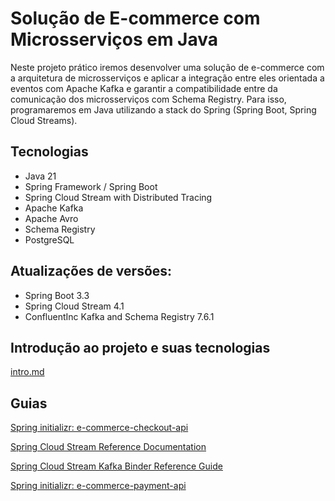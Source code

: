 # Solução de E-commerce com Microsserviços em Java

Neste projeto prático iremos desenvolver uma solução de e-commerce com a arquitetura de microsserviços e aplicar a integração entre eles orientada a eventos com Apache Kafka e garantir a compatibilidade entre da comunicação dos microsserviços com Schema Registry. Para isso, programaremos em Java utilizando a stack do Spring (Spring Boot, Spring Cloud Streams).

## Tecnologias

- Java 21
- Spring Framework / Spring Boot
- Spring Cloud Stream with Distributed Tracing
- Apache Kafka
- Apache Avro
- Schema Registry
- PostgreSQL

## Atualizações de versões:

- Spring Boot 3.3
- Spring Cloud Stream 4.1
- ConfluentInc Kafka and Schema Registry 7.6.1

## Introdução ao projeto e suas tecnologias

[intro.md](/intro.md)

## Guias

[Spring initializr: e-commerce-checkout-api](https://start.spring.io/#!type=gradle-project&language=java&platformVersion=3.3.1&packaging=jar&jvmVersion=21&groupId=me.dio.hiokdev&artifactId=e-commerce-checkout-api&name=e-commerce-checkout-api&description=E-commerce%20Checkout%20API%20Microservice&packageName=me.dio.hiokdev.e-commerce-checkout-api&dependencies=web,cloud-stream,distributed-tracing,kafka-streams,lombok,data-jpa,postgresql,validation,kafka)

[Spring Cloud Stream Reference Documentation](https://docs.spring.io/spring-cloud-stream/reference/spring-cloud-stream.html)

[Spring Cloud Stream Kafka Binder Reference Guide](https://docs.spring.io/spring-cloud-stream/docs/current/reference/html/spring-cloud-stream-binder-kafka.html)

[Spring initializr: e-commerce-payment-api](https://start.spring.io/#!type=gradle-project&language=java&platformVersion=3.3.1&packaging=jar&jvmVersion=21&groupId=me.dio.hiokdev&artifactId=e-commerce-payment-api&name=e-commerce-payment-api&description=E-commerce%20Checkout%20API%20Microservice&packageName=me.dio.hiokdev.e-commerce-payment-api&dependencies=web,cloud-stream,distributed-tracing,kafka-streams,lombok,data-jpa,postgresql,validation,kafka)
